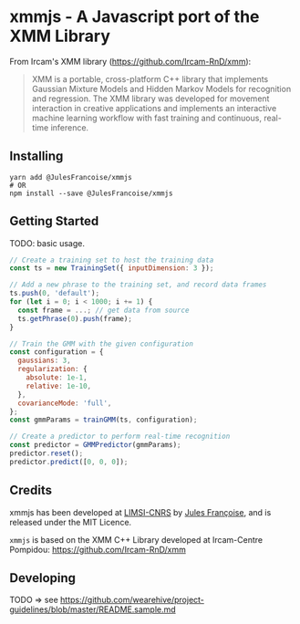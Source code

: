 # xmmjs - A Javascript port of the XMM Library

From Ircam's XMM library (https://github.com/Ircam-RnD/xmm):

> XMM is a portable, cross-platform C++ library that implements Gaussian Mixture Models and Hidden Markov Models for recognition and regression. The XMM library was developed for movement interaction in creative applications and implements an interactive machine learning workflow with fast training and continuous, real-time inference.

## Installing

```shell
yarn add @JulesFrancoise/xmmjs
# OR
npm install --save @JulesFrancoise/xmmjs
```

## Getting Started

TODO: basic usage.

```js
// Create a training set to host the training data
const ts = new TrainingSet({ inputDimension: 3 });

// Add a new phrase to the training set, and record data frames
ts.push(0, 'default');
for (let i = 0; i < 1000; i += 1) {
  const frame = ...; // get data from source
  ts.getPhrase(0).push(frame);
}

// Train the GMM with the given configuration
const configuration = {
  gaussians: 3,
  regularization: {
    absolute: 1e-1,
    relative: 1e-10,
  },
  covarianceMode: 'full',
};
const gmmParams = trainGMM(ts, configuration);

// Create a predictor to perform real-time recognition
const predictor = GMMPredictor(gmmParams);
predictor.reset();
predictor.predict([0, 0, 0]);
```

## Credits

xmmjs has been developed at [LIMSI-CNRS](https://www.limsi.fr/en/) by [Jules Françoise](https://www.julesfrancoise.com), and is released under the MIT Licence.

`xmmjs` is based on the XMM C++ Library developed at Ircam-Centre Pompidou:
https://github.com/Ircam-RnD/xmm

## Developing

TODO => see https://github.com/wearehive/project-guidelines/blob/master/README.sample.md
